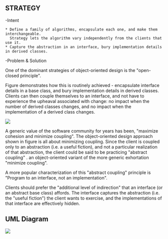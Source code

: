 STRATEGY
-------
    
-Intent
    
    * Define a family of algorithms, encapsulate each one, and make them interchangeable. 
      Strategy lets the algorithm vary independently from the clients that use it.
    * Capture the abstraction in an interface, bury implementation details in derived classes.

-Problem & Solution

   One of the dominant strategies of object-oriented design is the "open-closed principle".
    
   Figure demonstrates how this is routinely achieved - encapsulate interface details
   in a base class, and bury implementation details in derived classes. Clients can then 
   couple themselves to an interface, and not have to experience the upheaval associated
   with change: no impact when the number of derived classes changes, and no impact when 
   the implementation of a derived class changes.
    
![](../screenshots/Strategy1.svg)    
    
   A generic value of the software community for years has been, "maximize cohesion 
   and minimize coupling". The object-oriented design approach shown in figure is all 
   about minimizing coupling. Since the client is coupled only to an abstraction 
   (i.e. a useful fiction), and not a particular realization of that abstraction, the 
   client could be said to be practicing "abstract coupling" . an object-oriented variant 
   of the more generic exhortation "minimize coupling".
    
   A more popular characterization of this "abstract coupling" principle is "Program to 
   an interface, not an implementation".
    
   Clients should prefer the "additional level of indirection" that an interface 
   (or an abstract base class) affords. The interface captures the abstraction 
   (i.e. the "useful fiction") the client wants to exercise, and the implementations 
   of that interface are effectively hidden.
    
UML Diagram
-----------
![](../screenshots/strategy)    

    

    



      
    